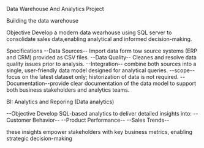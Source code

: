 Data Warehouse And Analytics Project






Building the data warehouse

Objective
Develop a modern data wearhouse using SQL server to consolidate sales data,enabling analytical and informed decision-making.

Specifications
--Data Sources-- Import data form tow source systems (ERP and CRM) provided as CSV files.
--Data Quality-- Cleanes and resolve data quality issues prior to analysis.
--Integration--  combine both sources into a single, user-friendly data model designed for analytical queries.
--scope--        focus on the latest dataset only; historization of data is not required.
--Documentation--provide clear documentation of the data model to support both business stakeholders and analytics teams.




BI: Analytics and Reporing (Data analytics)

--Objective
Develop SQL-based analytics to deliver detailed insights into:
--Customer Behavior--
--Product Performance--
--Sales Trends--

these insights empower stakeholders with key business metrics, enabling strategic decision-making

